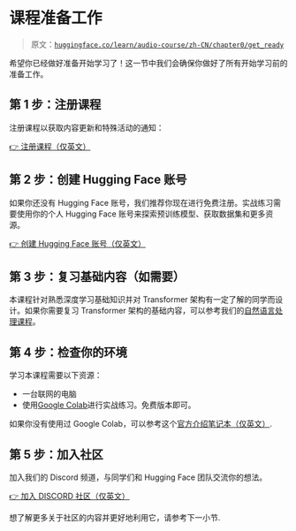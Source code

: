 # 课程准备工作

> 原文：[`huggingface.co/learn/audio-course/zh-CN/chapter0/get_ready`](https://huggingface.co/learn/audio-course/zh-CN/chapter0/get_ready)

           

希望你已经做好准备开始学习了！这一节中我们会确保你做好了所有开始学习前的准备工作。

## 第 1 步：注册课程

注册课程以获取内容更新和特殊活动的通知：

[👉 注册课程（仅英文）](http://eepurl.com/insvcI)

## 第 2 步：创建 Hugging Face 账号

如果你还没有 Hugging Face 账号，我们推荐你现在进行免费注册。实战练习需要使用你的个人 Hugging Face 账号来探索预训练模型、获取数据集和更多资源。

[👉 创建 Hugging Face 账号（仅英文）](https://huggingface.co/join)

## 第 3 步：复习基础内容（如需要）

本课程针对熟悉深度学习基础知识并对 Transformer 架构有一定了解的同学而设计。如果你需要复习 Transformer 架构的基础内容，可以参考我们的[自然语言处理课程](https://huggingface.co/learn/nlp-course/chapter0/1)。

## 第 4 步：检查你的环境

学习本课程需要以下资源：

*   一台联网的电脑
*   使用[Google Colab](https://colab.research.google.com)进行实战练习。免费版本即可。

如果你没有使用过 Google Colab，可以参考这个[官方介绍笔记本（仅英文）](https://colab.research.google.com/notebooks/intro.ipynb).

## 第 5 步：加入社区

加入我们的 Discord 频道，与同学们和 Hugging Face 团队交流你的想法。

[👉 加入 DISCORD 社区（仅英文）](http://hf.co/join/discord)

想了解更多关于社区的内容并更好地利用它，请参考下一小节.
